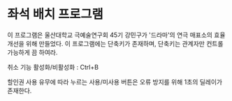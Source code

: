 # 좌석 배치 프로그램
이 프로그램은 울산대학교 극예술연구회 45기 강민구가 '드라마'의 연극 매표소의 효율 개선을 위해 만들었다.
이 프로그램에는 단축키가 존재하며, 단축키는 관계자만 컨트롤 가능하게 끔 하여라.

취소 기능 활성화/비활성화 : Ctrl+B

할인권 사용 유무에 따라 누르는 사용/미사용 버튼은 오류 방지를 위해 1초의 딜레이가 존재한다.

